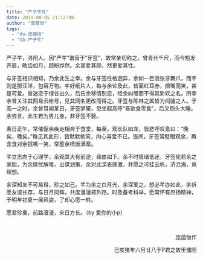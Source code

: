 ```yaml
---
title: "严子芊传"
date: 2019-08-05 21:12:08
author: "庞蕴恒"
tags: 
  - "Au-庞蕴恒"
  - "Ob-严子芊"
---
```


<p>严子芊，洛阳人。因&ldquo;严芊&rdquo;谐音于&ldquo;牙签&rdquo;，故常亲切称之。曾青丝千尺，而今短发齐肩，皓齿如月，顾盼烨然。余甚爱其颜，然更爱其性。</p>
<p>与牙签相识相知，乃余此生之幸。余与牙签性格迥异，余如一巨浪张牙舞爪，而芊则是那汪洋，包容万物。芊好纸片人，每与余论及此，皆面红耳赤，捂嘴而笑，甚是可爱。曾迷恋于绿谷出久，后告余移情别恋，经余纠缠而不得其新欢之名。所幸余曾关注其网易云帐号，见其网名更改而得之。牙签与陈林之属皆为闷骚之人。于高一之时，余曾耳闻某日，牙签梦魇，忽坐起高呼&ldquo;吾欲食零食&rdquo;，后又倒头大睡。余尝言，此生若为男儿身，非牙签不娶。</p>
<p>素日正午，常催促余疾走相奔于食堂，每至，观长队如龙，皆悲呼叹息曰：&ldquo;晚矣，晚矣。&rdquo;每见其此形，皆默默偷笑，内心喜爱不已。饭间，牙签常眨眼观余，再含食对余抿嘴一笑，常惹余喷饭满案。</p>
<p>芊立志向于心理学，余观其大有前途，缘由如下。余不时情绪低迷，牙签宛若余之家姐，为余排忧解难，出谋划策，余对此深表感激，并愿之可挂云帆，济沧海，竟理想。</p>
<p>余深知友不可易得，珍之如己。芊为余之白月光，余深爱之，想必芊亦如此，余祈愿友谊长存，与日月同辉，共度漫漫郑外路。时及备考科举，愿常怀有昂扬精神，于明年初夏一展风姿，了却心愿一桩。</p>
<p>愿君珍重，前路漫漫，来日方长。（by 爱你的小p）</p>
<p>&nbsp;</p>
<p style="text-align: right;">庞蕴恒作</p>
<p style="text-align: right;">己亥猪年六月廿八于P君之故里濮阳</p>